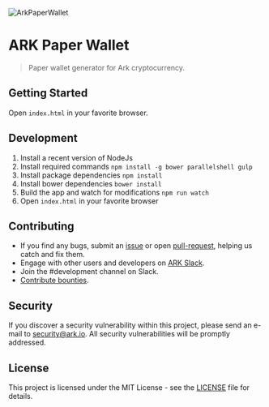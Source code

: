 ![ArkPaperWallet](https://i.imgur.com/41aMbNV.jpg)

# ARK Paper Wallet

> Paper wallet generator for Ark cryptocurrency.

## Getting Started

Open `index.html` in your favorite browser.

## Development
1. Install a recent version of NodeJs
2. Install required commands `npm install -g bower parallelshell gulp`
3. Install package dependencies `npm install`
4. Install bower dependencies `bower install`
5. Build the app and watch for modifications `npm run watch`
6. Open `index.html` in your favorite browser

## Contributing

* If you find any bugs, submit an [issue](../../issues) or open [pull-request](../../pulls), helping us catch and fix them.
* Engage with other users and developers on [ARK Slack](https://ark.io/slack/).
* Join the #development channel on Slack.
* [Contribute bounties](./CONTRIBUTING.md).

## Security

If you discover a security vulnerability within this project, please send an e-mail to security@ark.io. All security vulnerabilities will be promptly addressed.

## License

This project is licensed under the MIT License - see the [LICENSE](./LICENSE) file for details.
